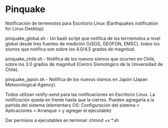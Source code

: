 # Pinquake
Notificación de terremotos para Escritorio Linux (Earthquakes notification for Linux Desktop)


pinquake_global.sh - Un bash script que notifica de los terrremotos a nivel global desde tres fuentes de medición (USGS, GEOFON, EMSC), todos los sismos que notifica son sobre los 4.0/4.5 grados de magnitud.

pinquake_chile.sh - Notifica de los nuevos sismos que ocurren en Chile, sobre los 3.0 grados de magnitud (Centro Sismológico de la Universidad de Chile).

pinquake_japon.sh - Notifica de los nuevos sismos en Japón (Japan Meteorological Agency).


Todos utilizan notify-send para las notificaciones en Escritorio Linux. La notificación queda en frente hasta que la cierres.
Pueden agregarla a la partida del sistema (elementary OS: Configuración del sistema > Aplicaciones > Arranque > y agregar el ejecutable) 

Dar permisos a ejecutables en terminal: chmod +x *.sh
